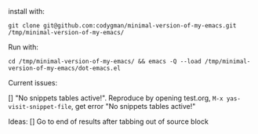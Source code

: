 install with:

```
git clone git@github.com:codygman/minimal-version-of-my-emacs.git /tmp/minimal-version-of-my-emacs/
```

Run with:

```
cd /tmp/minimal-version-of-my-emacs/ && emacs -Q --load /tmp/minimal-version-of-my-emacs/dot-emacs.el
```

Current issues:

[] "No snippets tables active!". Reproduce by opening test.org, `M-x yas-visit-snippet-file`, get error "No snippets tables active!"

Ideas:
[] Go to end of results after tabbing out of source block
